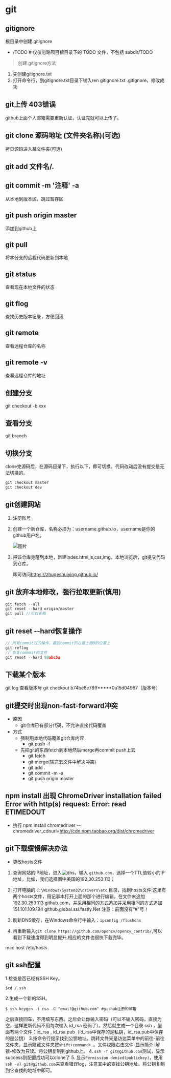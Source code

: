 # git

## gitignore
根目录中创建.gitignore
- /TODO     # 仅仅忽略项目根目录下的 TODO 文件，不包括 subdir/TODO

> 创建.gitignore方法
1. 先创建gitignore.txt
2. 打开命令行，到gitignore.txt目录下输入ren gitignore.txt .gitignore，修改成功

## git上传 403错误
github上面个人邮箱需要重新认证，认证完就可以上传了。

## git clone 源码地址 (文件夹名称)(可选)
拷贝源码进入某文件夹(可选)

## git add 文件名/.

## git commit -m '注释' -a
从本地到版本区，跳过暂存区

## git push origin master
添加到github上

## git pull
将本分支的远程代码更新到本地

## git status
查看现在本地文件的状态

## git flog
查找历史版本记录，方便回滚

## git remote
查看远程仓库的名称

## git remote -v
查看远程仓库的地址

## 创建分支
git checkout -b xxx

## 查看分支
git branch

## 切换分支
clone完源码后，在源码目录下，执行以下，即可切换。代码改动后没有提交是无法切换的。
```js
git checkout master
git checkout dev
```

## git创建网站
1. 注册账号

2. 创建一个新仓库，名称必须为：username.github.io，username是你的github用户名。

   ![图片](https://images.cnblogs.com/cnblogs_com/camille666/1124936/o_create_repo.png)

3. 把该仓库克隆到本地，新建index.html,js,css,img。本地浏览后，git提交代码到仓库。

   即可访问<https://zhugeshuiying.github.io/>

## git 放弃本地修改，强行拉取更新(慎用)
```js
git fetch --all
git reset --hard origin/master
git pull //可以省略
```

## git reset --hard恢复操作
```js
// 所有commit过的操作，最后commit的在最上面0的位置上
git reflog
// 恢复commmit的文件
git reset --hard 98abc5a
```

## 下载某个版本
git log 查看版本号
git checkout b74be8e78ff*****0a15d04967（版本号）

## git提交时出现non-fast-forward冲突
- 原因
  - git仓库已有部分代码，不允许直接代码覆盖
- 方式
  - 强制用本地代码覆盖git仓库内容
    - git push -f
  - 先把git的东西fetch到本地然后merge再commit push上去
    - git fetch
    - git merge(输完去文件中解决冲突)
    - git add .
    - git commit -m -a
    - git push origin master


## npm install 出现 ChromeDriver installation failed Error with http(s) request: Error: read ETIMEDOUT
- 执行 npm install chromedriver --chromedriver_cdnurl=http://cdn.npm.taobao.org/dist/chromedriver


## git下载缓慢解决办法
- 更改hosts文件
1. 查询网站的IP地址，进入![dns](http://tool.chinaz.com/dns)，输入 `github.com`，选择一个TTL值较小的IP地址，比如，我们选择图中美国的192.30.253.113；

2. 打开电脑的 `C:\Windows\System32\drivers\etc` 目录，找到hosts文件:这里有两个hosts文件，用记事本打开上面的那个进行编辑。在文件末追加 192.30.253.113 github.com，并采用相同的方式追加并采用相同的方式追加151.101.109.194  github.global.ssl.fastly.Net  注意：前面没有“#”号！

3. 刷新DNS缓存，在Windows命令行中输入：`ipconfig /flushdns`


4. 再重新输入`git clone https://github.com/opencv/opencv_contrib/`,可以看到下载速度得到明显提升,相应的文件也很快下载完毕。

mac host
/etc/hosts

## git ssh配置
1.检查是否已经有SSH Key。
```
$cd /.ssh
```
2.生成一个新的SSH。
```
$ ssh-keygen -t rsa -C "email@github.com" #github注册的邮箱
```
之后直接回车，不用填写东西。之后会让你输入密码（可以不输入密码，直接为空，这样更新代码不用每次输入 id_rsa 密码了）。然后就生成一个目录.ssh ，里面有两个文件：id_rsa , id_rsa.pub（id_rsa中保存的是私钥，id_rsa.pub中保存的是公钥）
3.按命令行提示找到公钥地址。跳转文件夹是访达菜单中的前往-前往文件夹，显示隐藏文件夹按`shift+command+.`。文件权限右击文件-显示简介-解锁-修改为只读。将公钥复制到github上。
4. `ssh -T git@github.com`测试，显示success则配置成功可以clone了
5. 显示`Permission denied(publickey)`，使用`ssh -vT git@github.com`来查看错误log，注意其中的查找公钥地址。将公钥复制到它查找的地址中即可。
